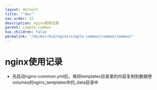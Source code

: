 ```yaml
---
layout: default
title: '"doc"'
nav_order: 15
description: nginx使用记录
parent: simple-common
has_children: false
permalink: "/docker/mid/nginx/simple-common/common/common/"
---
```


# nginx使用记录

- 先启动nginx-common.yml后，再将templates目录里的内容复制到数据卷volumes的nginx_templates中的_data目录中
